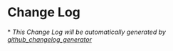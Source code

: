 # Change Log

\* *This Change Log will be automatically generated by [github_changelog_generator](https://github.com/skywinder/Github-Changelog-Generator)*
